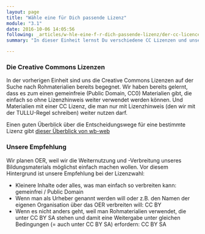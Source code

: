 ```yaml
---
layout: page
title: "Wähle eine für Dich passende Lizenz"
module: "3.1"
date: 2016-10-06 14:05:56
following: _articles/w-hle-eine-f-r-dich-passende-lizenz/der-cc-licence-chooser.md
summary: "In dieser Einheit lernst Du verschiedene CC Lizenzen und unsere Empfehlung kennen."

---
```


### Die Creative Commons Lizenzen

In der vorherigen Einheit sind uns die Creative Commons Lizenzen auf der Suche nach Rohmaterialien bereits begegnet. Wir haben bereits gelernt, dass es zum einen gemeinfreie (Public Domain, CC0) Materialien gibt, die einfach so ohne Lizenzhinweis weiter verwendet werden können. Und Materialien mit einer CC Lizenz, die man nur mit Lizenzhinweis (den wir mit der TULLU-Regel schreiben) weiter nutzen darf. 

Einen guten Überblick über die Entscheidungswege für eine bestimmte Lizenz gibt [dieser Überblick von wb-web](https://wb-web.de/material/medien/die-cc-lizenzen-im-uberblick-welche-lizenz-fur-welche-zwecke-1.html)

### Unsere Empfehlung

Wir planen OER, weil wir die Weiternutzung und -Verbreitung unseres Bildungsmaterials möglichst einfach machen wollen. Vor diesem Hintergrund ist unsere Empfehlung bei der Lizenzwahl:

* Kleinere Inhalte oder alles, was man einfach so verbreiten kann: gemeinfrei / Public Domain
* Wenn man als Urheber genannt werden will oder z.B. den Namen der eigenen Organisation über das OER verbreiten will: CC BY
* Wenn es nicht anders geht, weil man Rohmaterialien verwendet, die unter CC BY SA stehen und damit eine Weitergabe unter gleichen Bedingungen (= auch unter CC BY SA) erfordern: CC BY SA


